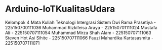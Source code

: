 # Arduino-IoTKualitasUdara
Kelompok 4 Mata Kuliah Teknologi Intergrasi Sistem
 Dwi Rama Prasetiya - 225150700111036 
 Muhammad Rizkifeisa Araya - 225150701111024 
 Mustafa Ali - 225150707111054 
 Muhammad Mirza Shah Alam - 225150707111063
 Steven Hot Asi Sihite - 225150707111066 
 Fauzi Mahardika Kartasasmita - 225150707111071 
